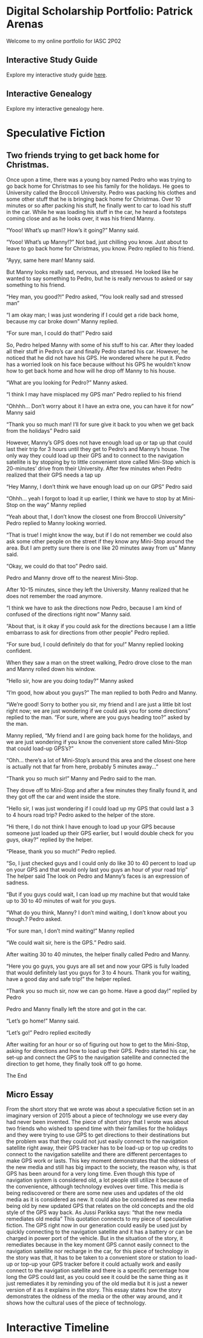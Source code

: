 # Digital Scholarship Portfolio: Patrick Arenas


Welcome to my online portfolio for IASC 2P02

## Interactive Study Guide

Explore my interactive study guide [here](2P02_InteractiveStudyGuide_Team_6.html).

## Interactive Genealogy

Explore my interactive genealogy here.

# Speculative Fiction

## Two friends trying to get back home for Christmas. 

Once upon a time, there was a young boy named Pedro who was trying to go back home for Christmas to see his family for the holidays. He goes to University called the Broccoli University. Pedro was packing his clothes and some other stuff that he is bringing back home for Christmas. Over 10 minutes or so after packing his stuff, he finally went to car to load his stuff in the car. While he was loading his stuff in the car, he heard a footsteps coming close and as he looks over, it was his friend Manny. 

“Yooo! What’s up man!? How’s it going?” Manny said.

“Yooo! What’s up Manny!?” Not bad, just chilling you know. Just about to leave to go back home for Christmas, you know. Pedro replied to his friend. 

“Ayyy, same here man! Manny said. 

But Manny looks really sad, nervous, and stressed. He looked like he wanted to say something to Pedro, but he is really nervous to asked or say something to his friend. 

“Hey man, you good?!” Pedro asked, “You look really sad and stressed man”

“I am okay man; I was just wondering if I could get a ride back home, because my car broke down” Manny replied. 

“For sure man, I could do that!” Pedro said

So, Pedro helped Manny with some of his stuff to his car. After they loaded all their stuff in Pedro’s car and finally Pedro started his car. However, he noticed that he did not have his GPS. He wondered where he put it. Pedro has a worried look on his face because without his GPS he wouldn’t know how to get back home and how will he drop off Manny to his house. 

“What are you looking for Pedro?” Manny asked. 

“I think I may have misplaced my GPS man” Pedro replied to his friend

“Ohhhh… Don’t worry about it I have an extra one, you can have it for now” Manny said

“Thank you so much man! I’ll for sure give it back to you when we get back from the holidays” Pedro said

However, Manny’s GPS does not have enough load up or tap up that could last their trip for 3 hours until they get to Pedro’s and Manny’s house. The only way they could load up their GPS and to connect to the navigation satellite is by stopping by to little convenient store called Mini-Stop which is 20-minutes’ drive from their University. 
After few minutes when Pedro realized that their GPS needs a tap up 

“Hey Manny, I don’t think we have enough load up on our GPS” Pedro said 

“Ohhh… yeah I forgot to load it up earlier, I think we have to stop by at Mini-Stop on the way” Manny replied 

“Yeah about that, I don’t know the closest one from Broccoli University” Pedro replied to Manny looking worried. 

“That is true! I might know the way, but if I do not remember we could also ask some other people on the street if they know any Mini-Stop around the area. But I am pretty sure there is one like 20 minutes away from us” Manny said.

“Okay, we could do that too” Pedro said.

Pedro and Manny drove off to the nearest Mini-Stop. 

After 10-15 minutes, since they left the University. Manny realized that he does not remember the road anymore. 

“I think we have to ask the directions now Pedro, because I am kind of confused of the directions right now” Manny said.

“About that, is it okay if you could ask for the directions because I am a little embarrass to ask for  directions from other people” Pedro replied. 

“For sure bud, I could definitely do that for you!” Manny replied looking confident.

When they saw a man on the street walking, Pedro drove close to the man and Manny rolled down his window. 

“Hello sir, how are you doing today?” Manny asked 

“I’m good, how about you guys?” The man replied to both Pedro and Manny. 

“We’re good! Sorry to bother you sir, my friend and I are just a little bit lost right now; we are just wondering if we could ask you for some directions” replied to the man. 
“For sure, where are you guys heading too?” asked by the man.

Manny replied, “My friend and I are going back home for the holidays, and we are just wondering if you know the convenient store called Mini-Stop that could load-up GPS’s?” 

“Ohh… there’s a lot of Mini-Stop’s around this area and the closest one here is actually not that far from here, probably 5 minutes away…” 

“Thank you so much sir!” Manny and Pedro said to the man. 

They drove off to Mini-Stop and after a few minutes they finally found it, and they got off the car and went inside the store.

“Hello sir, I was just wondering if I could load up my GPS that could last a 3 to 4 hours road trip? Pedro asked to the helper of the store.

“Hi there, I do not think I have enough to load up your GPS because someone just loaded up their GPS earlier, but I would double check for you guys, okay?” replied by the helper. 

“Please, thank you so much!” Pedro replied. 

“So, I just checked guys and I could only do like 30 to 40 percent to load up on your GPS and that would only last you guys an hour of your road trip” The helper said
The look on Pedro and Manny’s faces is an expression of sadness. 

“But if you guys could wait, I can load up my machine but that would take up to 30 to 40 minutes of wait for you guys. 

“What do you think, Manny? I don’t mind waiting, I don’t know about you though.? Pedro asked. 

“For sure man, I don’t mind waiting!” Manny replied

“We could wait sir, here is the GPS.” Pedro said.

After waiting 30 to 40 minutes, the helper finally called Pedro and Manny. 

“Here you go guys, you guys are all set and now your GPS is fully loaded that would definitely last you guys for 3 to 4 hours. Thank you for waiting, have a good day and safe trip!” the helper replied.  

“Thank you so much sir, now we can go home. Have a good day!” replied by Pedro 

Pedro and Manny finally left the store and got in the car. 

“Let’s go home!” Manny said. 

“Let’s go!” Pedro replied excitedly 

After waiting for an hour or so of figuring out how to get to the Mini-Stop, asking for directions and how to load up their GPS. Pedro started his car, he set-up and connect the GPS to the navigation satellite and connected the direction to get home, they finally took off to go home. 

The End


## Micro Essay

  From the short story that we wrote was about a speculative fiction set in an imaginary version of 2015 about a piece of technology we use every day had never been invented. The piece of short story that I wrote was about two friends who wished to spend time with their families for the holidays and they were trying to use GPS to get directions to their destinations but the problem was that they could not just easily connect to the navigation satellite right away, their GPS tracker has to be load-up or top up credits to connect to the navigation satellite and there are different percentages to make GPS work or lasts. This key moment demonstrates that the oldness of the new media and still has big impact to the society, the reason why, is that GPS has been around for a very long time. Even though this type of navigation system is considered old, a lot people still utilize it because of the convenience, although technology evolves over time. This media is being rediscovered or there are some new uses and updates of the old media as it is considered as new. It could also be considered as new media being old by new updated GPS that relates on the old concepts and the old style of the GPS way back. As Jussi Parikka says: “that the new media remediates old media” This quotation connects to my piece of speculative fiction. The GPS right now in our generation could easily be used just by quickly connecting to the navigation satellite and it has a battery or can be charged in power port of the vehicle. But in the situation of the story, it remediates because in the key moment GPS cannot easily connect to the navigation satellite nor recharge in the car, for this piece of technology in the story was that, it has to be taken to a convenient store or station to load-up or top-up your GPS tracker before it could actually work and easily connect to the navigation satellite and there is a specific percentage how long the GPS could last, as you could see it could be the same thing as it just remediates it by reminding you of the old media but it is just a newer version of it as it explains in the story. This essay states how the story demonstrates the oldness of the media or the other way around, and it shows how the cultural uses of the piece of technology.  

# Interactive Timeline



